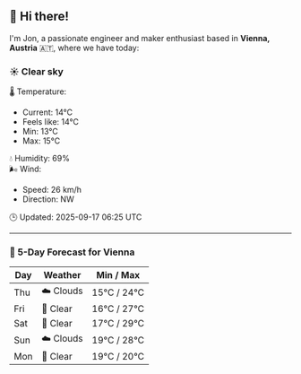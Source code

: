 ## 👋 Hi there!

I'm Jon, a passionate engineer and maker enthusiast based in **Vienna, Austria** 🇦🇹, where we have today:

### ☀️ Clear sky 

🌡️ Temperature: 
* Current: 14°C
* Feels like: 14°C
* Min: 13°C 
* Max: 15°C  

💧 Humidity: 69%  
🌬️ Wind: 
* Speed: 26 km/h 
* Direction: NW  

🕒 Updated: 2025-09-17 06:25 UTC

---

### 📅 5-Day Forecast for Vienna

| Day | Weather | Min / Max |
|-----|---------|------------|
| Thu | ☁️ Clouds | 15°C / 24°C |
| Fri | 🌙 Clear | 16°C / 27°C |
| Sat | 🌙 Clear | 17°C / 29°C |
| Sun | ☁️ Clouds | 19°C / 28°C |
| Mon | 🌙 Clear | 19°C / 20°C |
